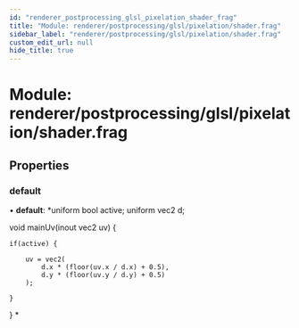 ```yaml
---
id: "renderer_postprocessing_glsl_pixelation_shader_frag"
title: "Module: renderer/postprocessing/glsl/pixelation/shader.frag"
sidebar_label: "renderer/postprocessing/glsl/pixelation/shader.frag"
custom_edit_url: null
hide_title: true
---
```


# Module: renderer/postprocessing/glsl/pixelation/shader.frag

## Properties

### default

• **default**: *uniform bool active;
uniform vec2 d;

void mainUv(inout vec2 uv) {

	if(active) {

		uv = vec2(
			d.x * (floor(uv.x / d.x) + 0.5),
			d.y * (floor(uv.y / d.y) + 0.5)
		);

	}

}
*
